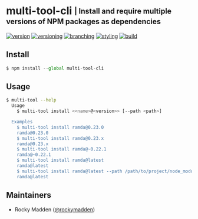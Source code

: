 # multi-tool-cli <sub><sup>| Install and require multiple versions of NPM packages as dependencies<sup></sub>
[![version](http://img.shields.io/badge/version-0.1.0-blue.svg)](https://www.npmjs.com/package/multi-tool-cli)
[![versioning](http://img.shields.io/badge/versioning-semver-blue.svg)](http://semver.org/)
[![branching](http://img.shields.io/badge/branching-github%20flow-blue.svg)](https://guides.github.com/introduction/flow/)
[![styling](http://img.shields.io/badge/code%20styling-XO-blue.svg)](https://github.com/sindresorhus/xo)
[![build](https://circleci.com/gh/cloud-elements/multi-tool-cli.svg?style=shield)](https://circleci.com/gh/cloud-elements/multi-tool-cli)

## Install
```javascript
$ npm install --global multi-tool-cli
```

## Usage
```bash
$ multi-tool --help
  Usage
    $ multi-tool install <<name>@<version>> [--path <path>]

  Examples
    $ multi-tool install ramda@0.23.0
    ramda@0.23.0
    $ multi-tool install ramda@0.23.x
    ramda@0.23.x
    $ multi-tool install ramda@~0.22.1
    ramda@~0.22.1
    $ multi-tool install ramda@latest
    ramda@latest
    $ multi-tool install ramda@latest --path /path/to/project/node_modules
    ramda@latest
```

## Maintainers
* Rocky Madden ([@rockymadden](https://github.com/rockymadden))
